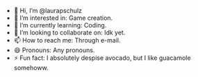 - 👋 Hi, I’m @laurapschulz
- 👀 I’m interested in: Game creation.
- 🌱 I’m currently learning: Coding.
- 💞️ I’m looking to collaborate on: Idk yet.
- 📫 How to reach me: Through e-mail.
- 😄 Pronouns: Any pronouns.
- ⚡ Fun fact: I absolutely despise avocado, but I like guacamole somehoww.

<!---
laurapschulz/laurapschulz is a ✨ special ✨ repository because its `README.md` (this file) appears on your GitHub profile.
You can click the Preview link to take a look at your changes.
--->
